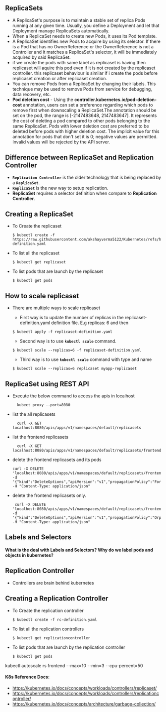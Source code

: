 ## ReplicaSets
- A ReplicaSet's purpose is to maintain a stable set of replica Pods running at any given time. Usually, you define a Deployment and let that Deployment manage ReplicaSets automatically.
- When a ReplicaSet needs to create new Pods, it uses its Pod template.
- A ReplicaSet identifies new Pods to acquire by using its selector. If there is a Pod that has no OwnerReference or the OwnerReference is not a Controller and it matches a ReplicaSet's selector, it will be immediately acquired by said ReplicaSet.
- if we create the pods with same label as replicaset is having then replicaset will aquire this pod even if it is not created by the replicaset controller. this replicaset behaviour is similar if i create the pods before replicaset creation or after replicaset creation.
- You can remove Pods from a ReplicaSet by changing their labels. This technique may be used to remove Pods from service for debugging, data recovery, etc.
- **Pod deletion cost** - Using the **controller.kubernetes.io/pod-deletion-cost** annotation, users can set a preference regarding which pods to remove first when downscaling a ReplicaSet.The annotation should be set on the pod, the range is [-2147483648, 2147483647]. It represents the cost of deleting a pod compared to other pods belonging to the same ReplicaSet. Pods with lower deletion cost are preferred to be deleted before pods with higher deletion cost. The implicit value for this annotation for pods that don't set it is 0; negative values are permitted. Invalid values will be rejected by the API server.
  
## Difference between ReplicaSet and Replication Controller
- **`Replication Controller`** is the older technology that is being replaced by a **`ReplicaSet`**.
- **`ReplicaSet`** is the new way to setup replication.
- **ReplicaSet** requires a selector definition when compare to **Replication Controller**.
  
## Creating a ReplicaSet
     
  - To Create the replicaset
    ```
    $ kubectl create -f https://raw.githubusercontent.com/akshayverma5122/Kubernetes/refs/heads/master/cka/core%20concept/manifest/replicaset-definition.yaml
    ```
  - To list all the replicaset
    ```
    $ kubectl get replicaset
    ```
  - To list pods that are launch by the replicaset
    ```
    $ kubectl get pods
    ```
## How to scale replicaset
- There are multiple ways to scale replicaset
  - First way is to update the number of replicas in the replicaset-definition.yaml definition file. E.g replicas: 6 and then 

  ```
  $ kubectl apply -f replicaset-definition.yaml
  ```
  - Second way is to use **`kubectl scale`** command.
  ```
  $ kubectl scale --replicas=6 -f replicaset-definition.yaml
  ```
  - Third way is to use **`kubectl scale`** command with type and name
  ```
  $ kubectl scale --replicas=6 replicaset myapp-replicaset
  ```

## ReplicaSet using REST API
- Execute the below command to access the apis in localhost

		kubect proxy --port=8080

- list the all replicasets
  
		curl -X GET localhost:8080/apis/apps/v1/namespaces/default/replicasets

- list the frontend replicasets

		curl -X GET localhost:8080/apis/apps/v1/namespaces/default/replicasets/frontend
  
- delete the frontend replicasets and its pods 
  ```
  curl -X DELETE  'localhost:8080/apis/apps/v1/namespaces/default/replicasets/frontend'   -d '{"kind":"DeleteOptions","apiVersion":"v1","propagationPolicy":"Foreground"}'   -H "Content-Type: application/json"
  ```
- delete the frontend replicasets only.
  ```
   curl -X DELETE  'localhost:8080/apis/apps/v1/namespaces/default/replicasets/frontend' -d '{"kind":"DeleteOptions","apiVersion":"v1","propagationPolicy":"Orphan"}' -H "Content-Type: application/json"
  ```
    
## Labels and Selectors
#### What is the deal with Labels and Selectors? Why do we label pods and objects in kubernetes?
  


## Replication Controller 
- Controllers are brain behind kubernetes
  
## Creating a Replication Controller
  - To Create the replication controller
    ```
    $ kubectl create -f rc-definition.yaml
    ```
  - To list all the replication controllers
    ```
    $ kubectl get replicationcontroller
    ```
  - To list pods that are launch by the replication controller
    ```
    $ kubectl get pods
    ```    
  kubectl autoscale rs frontend --max=10 --min=3 --cpu-percent=50



 

#### K8s Reference Docs:
- https://kubernetes.io/docs/concepts/workloads/controllers/replicaset/
- https://kubernetes.io/docs/concepts/workloads/controllers/replicationcontroller/
- https://kubernetes.io/docs/concepts/architecture/garbage-collection/
